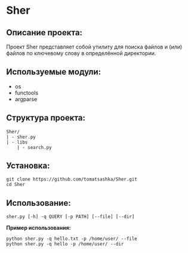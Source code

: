 # Sher

## Описание проекта:
Проект Sher представляет собой утилиту для поиска файлов и (или) файлов по ключевому слову в определённой директории.

## Используемые модули:
- os
- functools
- argparse

## Структура проекта:
```
Sher/
| - sher.py
| - libs
    | - search.py
```
    
## Установка:
```
git clone https://github.com/tomatsashka/Sher.git
cd Sher
```
    
## Использование:
```
sher.py [-h] -q QUERY [-p PATH] [--file] [--dir]
```

**Пример использования:**
```
python sher.py -q hello.txt -p /home/user/ --file
python sher.py -q hello -p /home/user/ --dir
```
